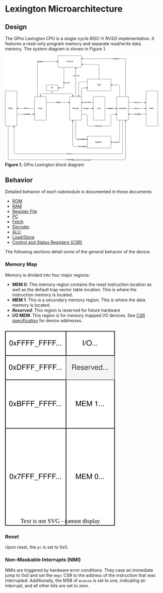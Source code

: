# Lexington Microarchitecture

## Design

The GPro Lexington CPU is a single-cycle RISC-V RV32I implementation.
It features a read-only program memory and separate read/write data memory.
The system diagram is shown in Figure 1.

![](figures/BlockDiagram.drawio.svg) \
**Figure 1.** GPro Lexington block diagram

## Behavior

Detailed behavior of each submodule is documented in these documents:

- [ROM](./ROM.md)
- [RAM](./RAM.md)
- [Register File](./RegisterFile.md)
- [PC](./PC.md)
- [Fetch](./Fetch.md)
- [Decoder](./Decoder.md)
- [ALU](./ALU.md)
- [Load/Store](./Load_Store.md)
- [Control and Status Registers (CSR)](./CSR.md)

The following sections detail some of the general behavior of the device.


### Memory Map

Memory is divided into four major regions:

- **MEM 0**: This memory region contains the reset instruction location as well as the default trap vector table location.
This is where the instruction memory is located.
- **MEM 1**: This is a secondary memory region.
This is where the data memory is located.
- ***Reserved***: This region is reserved for future hardware
- **I/O MEM**: This region is for memory mapped I/O devices.
See [CSR specification](./CSR.md) for device addresses.

![](figures/MemoryMap.drawio.svg)


### Reset

Upon reset, the `pc` is set to 0x0.


### Non-Maskable Interrupts (NMI)

NMIs are triggered by hardware error conditions.
They case an immediate jump to 0x0 and set the `mepc` CSR to the address of the instruction that was interrupted.
Additionally, the MSB of `mcause` is set to one, indicating an interrupt, and all other bits are set to zero.
